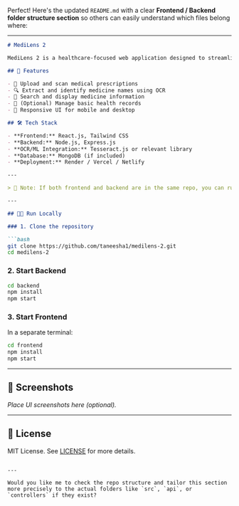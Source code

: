 Perfect! Here's the updated `README.md` with a clear **Frontend / Backend folder structure section** so others can easily understand which files belong where:

---

```markdown
# MediLens 2

MediLens 2 is a healthcare-focused web application designed to streamline medical tasks like prescription scanning, medicine lookup, and basic medical record support.

## 🚀 Features

- 🧾 Upload and scan medical prescriptions
- 🔍 Extract and identify medicine names using OCR
- 💊 Search and display medicine information
- 📁 (Optional) Manage basic health records
- 📲 Responsive UI for mobile and desktop

## 🛠️ Tech Stack

- **Frontend:** React.js, Tailwind CSS
- **Backend:** Node.js, Express.js
- **OCR/ML Integration:** Tesseract.js or relevant library
- **Database:** MongoDB (if included)
- **Deployment:** Render / Vercel / Netlify

---

> 📌 Note: If both frontend and backend are in the same repo, you can run each part separately using `npm install` and `npm start` inside each folder.

---

## 🧑‍💻 Run Locally

### 1. Clone the repository

```bash
git clone https://github.com/taneesha1/medilens-2.git
cd medilens-2
````

### 2. Start Backend

```bash
cd backend
npm install
npm start
```

### 3. Start Frontend

In a separate terminal:

```bash
cd frontend
npm install
npm start
```

---

## 📸 Screenshots

*Place UI screenshots here (optional).*

---



## 📄 License

MIT License. See [LICENSE](LICENSE) for more details.

```

---

Would you like me to check the repo structure and tailor this section more precisely to the actual folders like `src`, `api`, or `controllers` if they exist?
```
